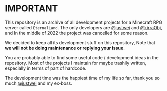 # IMPORTANT

This repository is an archive of all development projects for a Minecraft RPG server called `EternalLand`. The only developers are [@justwei](https://github.com/xxxijustwei) and [@kirraObj](https://github.com/CziSKY), and In the middle of 2022 the project was cancelled for some reason.

We decided to keep all its development stuff on this repository, Note that **we will not be doing maintenance or replying your issue**.

You are probably able to find some useful code / development ideas in the repository. Most of the projects I maintain for maybe trashily written, especially in terms of part of hardcode.

The development time was the happiest time of my life so far, thank you so much [@justwei](https://github.com/xxxijustwei) and my ex-boss.
